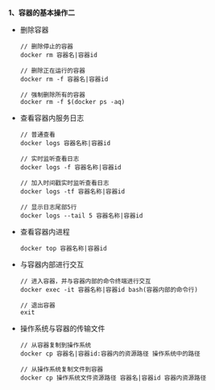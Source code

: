 **1、容器的基本操作二**

- 删除容器

  ````
  // 删除停止的容器
  docker rm 容器名|容器id
  
  // 删除正在运行的容器
  docker rm -f 容器名|容器id
  
  // 强制删除所有的容器
  docker rm -f $(docker ps -aq)
  ````

- 查看容器内服务日志

  ```
  // 普通查看
  docker logs 容器名称|容器id
  
  // 实时监听查看日志
  docker logs -f 容器名称|容器id
  
  // 加入时间戳实时监听查看日志
  docker logs -tf 容器名称|容器id
  
  // 显示日志尾部5行
  docker logs --tail 5 容器名称|容器id
  ```

- 查看容器内进程

  ```
  docker top 容器名称|容器id
  ```

- 与容器内部进行交互

  ```
  // 进入容器，并与容器内部的命令终端进行交互
  docker exec -it 容器名称|容器id bash(容器内部的命令行)
  
  // 退出容器
  exit
  ```

- 操作系统与容器的传输文件

  ```
  // 从容器复制到操作系统
  docker cp 容器名|容器id:容器内的资源路径 操作系统中的路径
  
  // 从操作系统复制文件到容器
  docker cp 操作系统文件资源路径 容器名|容器id 容器内资源路径
  ```

  